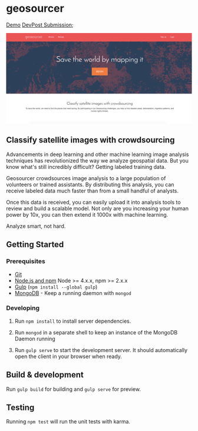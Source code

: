 # geosourcer
[Demo](http://geosourcer.herokuapp.com/)
[DevPost Submission](https://devpost.com/software/geosourcer);

![Geosourcer: Analyze smart, not hard.](/client/assets/images/screenshot1.png?raw=true "Optional Title")

## Classify satellite images with crowdsourcing
Advancements in deep learning and other machine learning image analysis techniques has revolutionized the way we analyze geospatial data. But you know what's still incredibly difficult? Getting labeled training data.

Geosourcer crowdsources image analysis to a large population of volunteers or trained assistants. By distributing this analysis, you can receive labeled data much faster than from a small handful of analysts.

Once this data is received, you can easily upload it into analysis tools to review and build a scalable model. Not only are you increasing your human power by 10x, you can then extend it 1000x with machine learning.

Analyze smart, not hard.

## Getting Started

### Prerequisites

- [Git](https://git-scm.com/)
- [Node.js and npm](nodejs.org) Node >= 4.x.x, npm >= 2.x.x
- [Gulp](http://gulpjs.com/) (`npm install --global gulp`)
- [MongoDB](https://www.mongodb.org/) - Keep a running daemon with `mongod`

### Developing

1. Run `npm install` to install server dependencies.

2. Run `mongod` in a separate shell to keep an instance of the MongoDB Daemon running

3. Run `gulp serve` to start the development server. It should automatically open the client in your browser when ready.

## Build & development

Run `gulp build` for building and `gulp serve` for preview.

## Testing

Running `npm test` will run the unit tests with karma.
